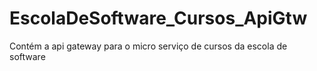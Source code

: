 # EscolaDeSoftware_Cursos_ApiGtw
Contém a api gateway para o micro serviço de cursos da escola de software
